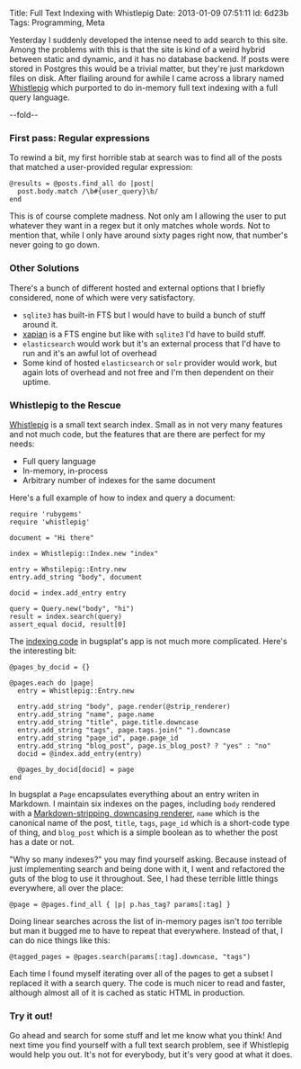 Title: Full Text Indexing with Whistlepig
Date:  2013-01-09 07:51:11
Id:    6d23b
Tags:  Programming, Meta

Yesterday I suddenly developed the intense need to add search to this site. Among the problems with this is that the site is kind of a weird hybrid between static and dynamic, and it has no database backend. If posts were stored in Postgres this would be a trivial matter, but they're just markdown files on disk. After flailing around for awhile I came across a library named [Whistlepig][] which purported to do in-memory full text indexing with a full query language.

[Whistlepig]: http://masanjin.net/whistlepig/

--fold--

### First pass: Regular expressions

To rewind a bit, my first horrible stab at search was to find all of the posts that matched a user-provided regular expression:

    @results = @posts.find_all do |post|
      post.body.match /\b#{user_query}\b/
    end

This is of course complete madness. Not only am I allowing the user to put whatever they want in a regex but it only matches whole words. Not to mention that, while I only have around sixty pages right now, that number's never going to go down.

### Other Solutions

There's a bunch of different hosted and external options that I briefly considered, none of which were very satisfactory.

* `sqlite3` has built-in FTS but I would have to build a bunch of stuff around it.
* [xapian][] is a FTS engine but like with `sqlite3` I'd have to build stuff.
* `elasticsearch` would work but it's an external process that I'd have to run and it's an awful lot of overhead
* Some kind of hosted `elasticsearch` or `solr` provider would work, but again lots of overhead and not free and I'm then dependent on their uptime.

### Whistlepig to the Rescue

[Whistlepig][] is a small text search index. Small as in not very many features and not much code, but the features that are there are perfect for my needs:

* Full query language
* In-memory, in-process
* Arbitrary number of indexes for the same document

Here's a full example of how to index and query a document:

    require 'rubygems'
    require 'whistlepig'

    document = "Hi there"

    index = Whistlepig::Index.new "index"

    entry = Whstilepig::Entry.new
    entry.add_string "body", document

    docid = index.add_entry entry

    query = Query.new("body", "hi")
    result = index.search(query)
    assert_equal docid, result[0]

The [indexing code][] in bugsplat's app is not much more complicated. Here's the interesting bit:

    @pages_by_docid = {}

    @pages.each do |page|
      entry = Whistlepig::Entry.new

      entry.add_string "body", page.render(@strip_renderer)
      entry.add_string "name", page.name
      entry.add_string "title", page.title.downcase
      entry.add_string "tags", page.tags.join(" ").downcase
      entry.add_string "page_id", page.page_id
      entry.add_string "blog_post", page.is_blog_post? ? "yes" : "no"
      docid = @index.add_entry(entry)

      @pages_by_docid[docid] = page
    end

In bugsplat a `Page` encapsulates everything about an entry writen in Markdown. I maintain six indexes on the pages, including `body` rendered with a [Markdown-stripping, downcasing renderer][stripper], `name` which is the canonical name of the post, `title`, `tags`, `page_id` which is a short-code type of thing, and `blog_post` which is a simple boolean as to whether the post has a date or not.

"Why so many indexes?" you may find yourself asking. Because instead of just implementing search and being done with it, I went and refactored the guts of the blog to use it throughout. See, I had these terrible little things everywhere, all over the place:

    @page = @pages.find_all { |p| p.has_tag? params[:tag] }

Doing linear searches across the list of in-memory pages isn't *too* terrible but man it bugged me to have to repeat that everywhere. Instead of that, I can do nice things like this:

    @tagged_pages = @pages.search(params[:tag].downcase, "tags")

Each time I found myself iterating over all of the pages to get a subset I replaced it with a search query. The code is much nicer to read and faster, although almost all of it is cached as static HTML in production.

### Try it out!

Go ahead and search for some stuff and let me know what you think! And next time you find yourself with a full text search problem, see if Whistlepig would help you out. It's not for everybody, but it's very good at what it does.

[indexing code]: https://github.com/peterkeen/bugsplat.rb/blob/master/page.rb#L33
[stripper]: https://github.com/peterkeen/bugsplat.rb/blob/master/strip_renderer.rb
[xapian]: http://xapian.org/